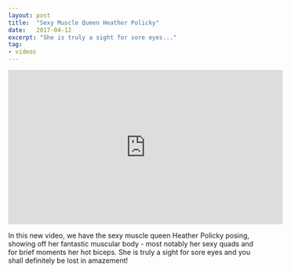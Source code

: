 ```yaml
---
layout: post
title:  "Sexy Muscle Queen Heather Policky"
date:   2017-04-12
excerpt: "She is truly a sight for sore eyes..."
tag:
- videos 
---
```


<iframe width="560" height="315" src="https://www.youtube.com/embed/youHrzXr8AQ" frameborder="0" allowfullscreen></iframe>
     
 In this new video, we have the sexy muscle queen Heather Policky posing, showing off her fantastic muscular body - most notably her sexy quads and for brief moments her hot biceps. She is truly a sight for sore eyes and you shall definitely be lost in amazement!  

